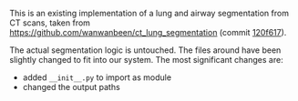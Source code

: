 This is an existing implementation of a lung and airway segmentation from CT scans, taken from https://github.com/wanwanbeen/ct_lung_segmentation (commit [120f617](https://github.com/wanwanbeen/ct_lung_segmentation/commit/120f617089a759d1fbf569cc78c21987fd6335aa)).

The actual segmentation logic is untouched. The files around have been slightly changed to fit into our system. The most significant changes are:
* added `__init__.py` to import as module
* changed the output paths
